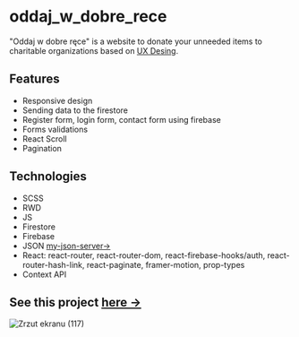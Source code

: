 # oddaj_w_dobre_rece

"Oddaj w dobre ręce" is a website to donate your unneeded items to charitable organizations based on <a href="https://xd.adobe.com/spec/f11fc670-7af2-4502-4013-c1f66f8d3332-872e/grid/"> UX Desing<a>.

## Features
* Responsive design
* Sending data to the firestore
* Register form, login form, contact form using firebase
* Forms validations 
* React Scroll 
* Pagination 
  
## Technologies  
* SCSS 
* RWD 
* JS 
* Firestore
* Firebase 
* JSON <a href = "https://my-json-server.typicode.com/Krzysztofe/oddaj_api/db">my-json-server-></a>
* React: react-router, react-router-dom, react-firebase-hooks/auth, react-router-hash-link, react-paginate, framer-motion, prop-types
* Context API

## See this project <a href="https://krzysztofe.github.io/oddam_w_dobre_rece/">here -></a>

![Zrzut ekranu (117)](https://user-images.githubusercontent.com/96065197/194778288-8a5c7078-513f-4611-8ddb-9180b94bb027.png)


